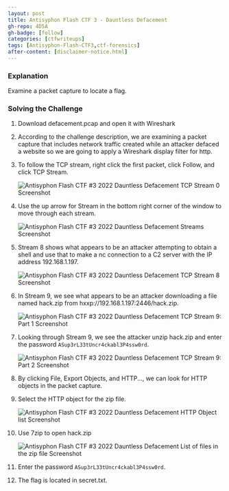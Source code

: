 ```yaml
---
layout: post
title: Antisyphon Flash CTF 3 - Dauntless Defacement
gh-repo: 4D5A
gh-badge: [follow]
categories: [ctfwriteups]
tags: [Antisyphon-Flash-CTF3,ctf-forensics]
after-content: [disclaimer-notice.html]
---
```

### Explanation
Examine a packet capture to locate a flag.

### Solving the Challenge
1. Download defacement.pcap and open it with Wireshark
2. According to the challenge description, we are examining a packet capture that includes network traffic created while an attacker defaced a website so we are going to apply a Wireshark display filter for http.
3. To follow the TCP stream, right click the first packet, click Follow, and click TCP Stream.

    <img src="{{ 'assets/img/2022-09-15-antisyphon-flash-ctf3-2022-defacement/antisyphon-flash-ctf3-2022-defacement-wireshark-http-packets-screenshot.png' | relative_url }}" alt="Antisyphon Flash CTF #3 2022 Dauntless Defacement TCP Stream 0 Screenshot" />

4. Use the up arrow for Stream in the bottom right corner of the window to move through each stream.

    <img src="{{ 'assets/img/2022-09-15-antisyphon-flash-ctf3-2022-defacement/antisyphon-flash-ctf3-2022-defacement-wireshark-navigate-streams-screenshot.png' | relative_url }}" alt="Antisyphon Flash CTF #3 2022 Dauntless Defacement Streams Screenshot" />

5. Stream 8 shows what appears to be an attacker attempting to obtain a shell and use that to make a nc connection to a C2 server with the IP address 192.168.1.197.

    <img src="{{ 'assets/img/2022-09-15-antisyphon-flash-ctf3-2022-defacement/antisyphon-flash-ctf3-2022-defacement-wireshark-tcp-stream-8-screenshot.png' | relative_url }}" alt="Antisyphon Flash CTF #3 2022 Dauntless Defacement TCP Stream 8 Screenshot" />

6. In Stream 9, we see what appears to be an attacker downloading a file named hack.zip from hxxp://192.168.1.197:2446/hack.zip.

    <img src="{{ 'assets/img/2022-09-15-antisyphon-flash-ctf3-2022-defacement/antisyphon-flash-ctf3-2022-defacement-wireshark-tcp-stream-9-part-1-screenshot.png' | relative_url }}" alt="Antisyphon Flash CTF #3 2022 Dauntless Defacement TCP Stream 9: Part 1 Screenshot" />

7. Looking through Stream 9, we see the attacker unzip hack.zip and enter the password ```ASup3rL33tUncr4ckabl3P4ssw0rd```.

    <img src="{{ 'assets/img/2022-09-15-antisyphon-flash-ctf3-2022-defacement/antisyphon-flash-ctf3-2022-defacement-wireshark-tcp-stream-9-part-2-screenshot.png' | relative_url }}" alt="Antisyphon Flash CTF #3 2022 Dauntless Defacement TCP Stream 9: Part 2 Screenshot" />

8. By clicking File, Export Objects, and HTTP..., we can look for HTTP objects in the packet capture.
9. Select the HTTP object for the zip file.

    <img src="{{ 'assets/img/2022-09-15-antisyphon-flash-ctf3-2022-defacement/antisyphon-flash-ctf3-2022-defacement-wireshark-http-object-list-screenshot.png' | relative_url }}" alt="Antisyphon Flash CTF #3 2022 Dauntless Defacement HTTP Object list Screenshot" />

10. Use 7zip to open hack.zip

    <img src="{{ 'assets/img/2022-09-15-antisyphon-flash-ctf3-2022-defacement/antisyphon-flash-ctf3-2022-defacement-secret-txt-screenshot.png' | relative_url }}" alt="Antisyphon Flash CTF #3 2022 Dauntless Defacement List of files in the zip file Screenshot" />

11. Enter the password ```ASup3rL33tUncr4ckabl3P4ssw0rd```.
12. The flag is located in secret.txt.